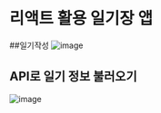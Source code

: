 # 리액트 활용 일기장 앱

##일기작성
![image](https://user-images.githubusercontent.com/107599536/220018338-2d4b6e6d-04b4-4f1d-966a-ab3be8982553.png)
<br/>
## API로 일기 정보 불러오기 
![image](https://user-images.githubusercontent.com/107599536/220018368-c4d5252b-2736-4042-8978-8931decd2f4d.png)
